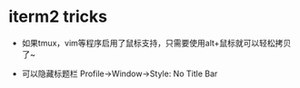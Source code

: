 # iterm2 tricks

<!--
ID: 4d298f93-df73-4b66-a402-cf0191aa975a
Status: publish
Date: 2017-07-29T23:19:00
Modified: 2017-07-29T23:19:00
wp_id: 754
-->

* 如果tmux，vim等程序启用了鼠标支持，只需要使用alt+鼠标就可以轻松拷贝了~

* 可以隐藏标题栏 Profile->Window->Style: No Title Bar